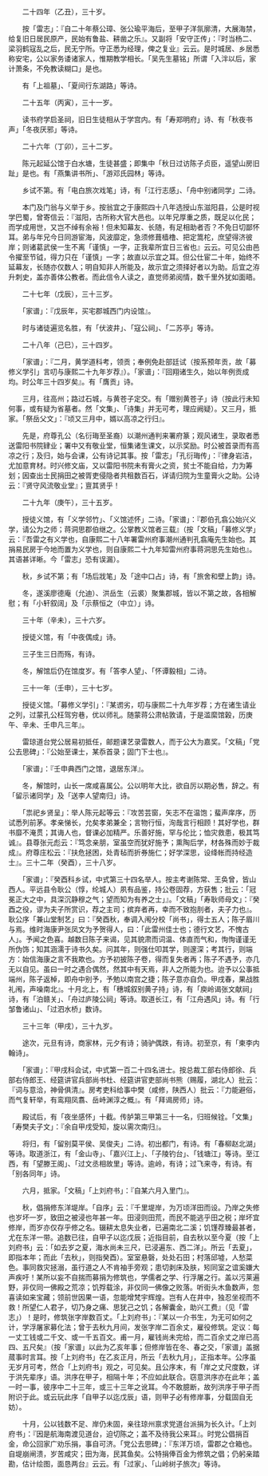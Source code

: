 <!-- { "loadSidebar": true } -->
　　二十四年（乙丑），三十岁。

　　按「雷志」：『自二十年蔡公璋、张公瑜平海后，至甲子洋氛廓清，大展海禁，给复旧日居民原产，民始有鲁盐、耕凿之乐』。又副将「安守正传」：『时当杨二、梁羽鹤寇乱之后，民无宁所。守正悉为经理，俾之复业』云云。是时城居、乡居悉称安宅，公以家务诿诸家人，惟期教学相长。「吴先生墓铭」所谓「入泮以后，家计萧条，不免教读糊口」是也。

　　有「上祖墓」、「夏间行东湖路」等诗。

　　二十五年（丙寅），三十一岁。

　　读书府学启圣祠，旧日生徒相从于学宫内。有「寿郑明府」诗、有「秋夜书声」「冬夜厌邪」等诗。

　　二十六年（丁卯），三十二岁。

　　陈元起延公馆于白水塘，生徒甚盛；即集中「秋日过访陈子贞臣，遥望山房旧趾」是也。有「燕集讲书所」、「游邓氏园林」等诗。

　　乡试不第。有「电白旅次戏笔」诗，有「江行志感」、「舟中别诸同学」二诗。

　　本门及门翁与义举于乡。按翁宜之于康熙四十八年选授山东滋阳县，公是时视学巴蜀，曾寄信云：『滋阳，古所称大官大邑也。以年兄厚重之质，既足以化民；而学成用世，又岂不绰有余裕！但未知幕友、长随，有足相助者否？不免日切鄙怀耳。弟与年兄今日同游宦海，风波靡定，急须修葺樯橹、把定篙柁，庶望得济彼岸；则诸葛武侯一生不离「谨慎」一字，正我辈所宜日三省也』云云。可见公由邑令擢至节钺，得力只在「谨慎」一字；故直以示宜之耳。但公仕宦二十年，始终不延幕友，长随亦仅数人；明自知非人所能及，故示宜之须择好者以为助。后宜之洊升刺史，盖亦善体公教者。而此信令人读之，直觉师弟阅情，数千里外犹如面晤。

　　二十七年（戊辰），三十三岁。

　　「家谱」：『戊辰年，买宅郡城西门内设馆』。

　　时与诸徒遍览名胜，有「伏波井」、「寇公祠」、「二苏亭」等诗。

　　二十八年（己巳），三十四岁。

　　「家谱」：『二月，黄学道科考，领贡；奉例免赴部廷试（按系预年贡，故「募修义学引」言叨与康熙二十九年岁荐』）。「家谱」：『回翔诸生久，始以年例贡成均。时公年三十四岁矣』。有「膺贡」诗。

　　三月，往高州；路过石城，与黄苍子定交。有「赠别黄苍子」诗（按此行未知何事，或有疑为省墓者。然「文集」、「诗集」并无可考，理应阙疑）。又三月，抵家。「祭岳父文」：『顷又三月中，婿以高凉之行归』。

　　先是，府尊孔公（名衍珻至圣裔）以潮州通判来署府篆；观风诸生，录取者悉送雷阳书院肄业；署中又有敬业堂，恒集诸生课文，以示奖励。时公被首录而有高凉之行；及归，始与会课，公有诗记其事。按「雷志」「孔衍珻传」：『律身岩洁，尤加意育材。时兴修文庙，又以雷阳书院未有膏火之资，贫士不能自给，力为筹划；因查出士民捐田之被胥吏侵隐者共租数百石，详请归院为生童膏火之助。公诗云：『贤守风流敬业堂』；亶其贤乎！

　　二十九年（庚午），三十五岁。

　　授徒义馆，有「义学邻竹」、「义馆述怀」二诗。「家谱」：『郡伯孔翕公始兴义学，请公为之师；蒋洞思郡伯继之。公掌教义馆者三载』（按「文稿」「募修义学」云：『吾雷之有义学也，自康熙二十八年署雷州府事潮州通判孔翕庵先生始也。其捐易民房于今地而置为义学也，则自康熙二十九年知雷州府事蒋洞思先生始也』。其语甚详晰。今「雷志」恐有误漏）。

　　秋，乡试不第；有「场后戕笔」及「途中口占」诗，有「旅舍和壁上韵」诗。

　　冬，遂溪廖德庵（允迪）、洪岳生（云裘）聚集郡城，皆以不第之故，各相解慰；有「小轩叙阔」及「示蔡恒之（中立）」诗。

　　三十年（辛未），三十六岁。

　　授徒义馆，有「中夜偶成」诗。

　　三子生三日而殇，有诗。

　　冬，解馆后仍在馆度岁。有「答李人望」、「怀谭毅相」二诗。

　　三十一年（壬申），三十七岁。

　　授徒义馆。「募修义学引」：『某谫劣，叨与康熙二十九年岁荐；方在诸生请业之列，过蒙孔公枉驾穷巷，优以师礼。随蒙蒋公肃帖敦请，于是滥縻馆榖，历庚午、辛未、壬申凡三年』。

　　雷琼道台党公居易初抵任，邮题课艺录雷数人，而于公大为嘉奖。「文稿」「党公去思碑」：『公始至课士，某忝首录；固门下士也』。

　　「家谱」：『壬申典西门之馆，退居东洋』。

　　冬，解馆时，山长一席咸喜属公。公以明年大比，欲自厉以期必售，辞之。有「留示诸同学」及「送李人望南归」诗。

　　「祟祀乡贤呈」：举人陈元起等云：『攻苦芸窗，矢志不在温饱；蜚声庠序，历试悉列前茅。孝亲悌长，允矣孝弟兼全；言物行恒，洵哉言行相顾！其好学也，群书靡不淹贯；其诲人也，督课必加精严。乐善好施，罕与伦比；恤灾救患，极其笃诚』。县尊张元彪云：『笃念亲朋，室虽空而犹好施予；熏陶后学，材各殊而妙于裁成』。府尊庄松云：『扶危拯困，处青毡而折券施仁；好学深思，设绛帐而持经造士』。三十二年（癸酉），三十八岁。

　　「家谱」：『癸酉科乡试，中式第三十四名举人。按主考谢陈常、王奂曾，皆山西人。平远县令耿公（惇，纶城人）夙有品鉴，持公卷固荐，方获售；批云：「冠冕正大之中，具深沉静穆之气；望而知为有养之士」』。「文稿」「寿耿师母文」：『癸酉之役，谬为夫子所赏识，荐之主司；摈弃者再，幸而不致抱刖者，夫子力也』。耿公序「兼山堂制艺」曰：『癸酉秋，奉调入闱分校「尚书」，得士五人；陈子眉川与焉。维时海康尹张凤文为予贺得人，曰：「此雷州佳士也；德行文艺，不愧古人」。予闻之色喜。越数日陈子来谒，见其貌肃而词温、体直而气和，恂恂谨谨无所伪饰；知其涵濡于诗书久矣。问其年，则强仕叩其学，则邃深；考其行，则端方：始信海康之言不我欺也。方予初披陈子卷，得而复失者再；陈子不遇予，亦几无以自见。虽曰一时之遇合偶然，然其中有天焉，非人之所能为也。迨予以公事抵端州，陈子返棹，即舟中别予，予勉以南宫之捷；陈子意亦自负。甲戌春，果战胜礼闱，声噪南北』。十月北上，有「穗城叙别黄子持」诗，有「庾岭谒张文献祠」诗，有「泊赣关」、「舟过庐陵公祠」等诗。取道长江，有「江舟遇风」诗。有「行邹鲁诸山」、「过泗水桥」数诗。

　　三十三年（甲戌），三十九岁。

　　途次，元旦有诗，商家林，元夕有诗；骑驴偶跌，有诗。初至京，有「柬李内翰诗」。

　　「家谱」：『甲戌科会试，中式第一百二十四名进士。按总裁工部右侍郎徐、兵部右侍郎王、经筵讲官兵部尚书杜、经筵讲官吏部尚书熊（赐履，湖北人）批云：『词与意洽，神骨俱清』。房考吏科给事中樊（咸修，陕西人）批云：『力能避俗，而气复轩举，有鸾翔凤翥、岳峙渊淳之概』。有「拜谒房师」诗。

　　殿试后，有「夜坐感怀」十截。传胪第三甲第三十一名，归班候铨。「文集」「寿樊夫子文」：『余自甲戌受知，旋以需次南归』。

　　将归，有「留别莫平侯、吴俊夫」二诗。初出都门，有诗。有「春柳赵北湖」等诗。取道浙江，有「金山寺」、「嘉兴江上」、「子陵钓台」、「钱塘江」等诗。至江西，有「望滕王阁」、「过文丞相故里」等诗。逾岭，有诗；过飞来寺，有诗。有「别各同年」诗。

　　六月，抵家。「文稿」「上刘府书」：『自某六月入里门』。

　　秋，倡捐修东洋堤岸。「自序」云：『千里堤岸，为万顷洋田而设。乃岸之失修也岁坏一岁，致田之被浸也年甚一年。田浸则田荒，而民不能逃乎田之税；岸坏宜修岸，而岁亦仅存乎修之名。辍耕太息失业者，已遍南北二溪；饥馑荐臻最甚者，尤在东洋一带。追数已往，自甲子以迄戊辰；近指目前，自去秋以至今夏（按「上刘府书」云：「如去岁之夏，海水尚未三尺，已浸遍东、西二洋」。所云「去夏」，即指本年；而此「去秋」，则指癸酉）。室室悬磬，处处石田；村落邱墟，人愁菜色。事同救灾拯溺，虽行道之人不肯袖手旁观；患切剥床及肤，矧同室之谊奚嫌大声疾吁！某所以妄不自揣而募捐为修筑也，学儒者之学、行浮屠之行。盖以污莱遍野，非仅同一佛殿之荒凉；饥殍载涂，非仅同一佛像之败落。听街头木鱼数声，忽喜读如来宝藏；领前世因果一语，忽能增梵宇辉煌。岂有人在井中，独忍坐视而不救！所望仁人君子，切乃身之痛、思犹己之饥；各解囊金，助兴工费』（见「雷志」）！是时，修筑张字岸数百丈。「上刘府书」：『某以一介书生，为无可如何之计，学浮屠家募化法；曾于去秋九月间，发张字岸二百余丈，雇役修筑。定议：每一丈工钱或二千文、或一千五百文。甫一月，雇钱尚未完给，而二百余丈之岸已高四、五尺矣』（按「家谱」以此为乙亥年事；但修岸皆在冬、春之交，「家谱」盖据蒇事时言耳。按「上刘府书」在乙亥正月，所云「去秋九月」，正指本年。公序虽无岁月可考，然合「上刘府书」观之，可见矣。且公序末，有「岸之丈尺度数，详于洪先辈序」语。洪序在甲子，相隔十年；不应如此联合。窃意洪序亦在此年；盖一时一事，彼序中二十三年，或三十三年之讹耳。今不敢臆断，故列洪序于甲子而附识于此。或云玩此序「自甲子以迄戊辰」语，则甲子必有修岸事，分载固自无妨）。

　　十月，公以钱数不足、岸仍未固，亲往琼州禀求党道台派捐为长久计。「上刘府书」：『因是航海南渡见道台，迫切陈之；盖不及待我公来耳』。时党公倡捐百金，命公回家广劝乐捐，事自可济。「党公去思碑」：『东洋万顷，雷郡之仓箱也。自堤崩闸溃，岁苦咸灾；田为海，民其鱼矣。公特捐俸百金为修筑之倡；仍躬亲踏勘，估计绘图，面恳两台』云云。有「过家」、「山岭树子旅次」等诗。

